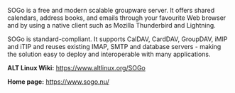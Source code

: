 SOGo is a free and modern scalable groupware server. It offers shared calendars, address books,
and emails through your favourite Web browser and by using a native client such as Mozilla Thunderbird and Lightning.

SOGo is standard-compliant. It supports CalDAV, CardDAV, GroupDAV, iMIP and iTIP and reuses existing IMAP,
SMTP and database servers - making the solution easy to deploy and interoperable with many applications.

**ALT Linux Wiki:** <https://www.altlinux.org/SOGo>

**Home page:** <https://www.sogo.nu/>
